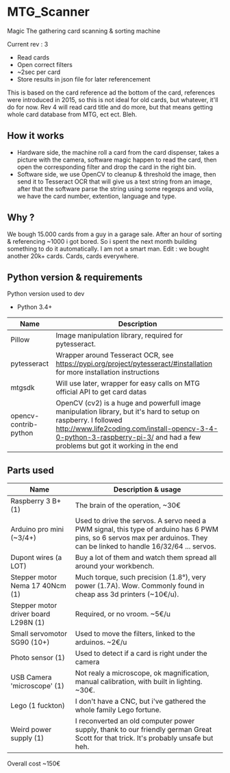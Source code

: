 # MTG_Scanner
Magic The gathering card scanning & sorting machine

Current rev : 3
 - Read cards
 - Open correct filters
 - ~2sec per card
 - Store results in json file for later referencement
 
This is based on the card reference ad the bottom of the card, references were introduced in 2015, so this is not ideal for old cards, but whatever, it'll do for now.
Rev 4 will read card title and do more, but that means getting whole card database from MTG, ect ect. Bleh.

## How it works
  - Hardware side, the machine roll a card from the card dispenser, takes a picture with the camera, software magic happen to read the card, then open the corresponding filter and drop the card in the right bin.
  - Software side, we use OpenCV to cleanup & threshold the image, then send it to Tesseract OCR that will give us a text string from an image, after that the software parse the string using some regexps and voila, we have the card number, extention, language and type.
  
## Why ?
  We bough 15.000 cards from a guy in a garage sale. After an hour of sorting & referencing ~1000 i got bored. So i spent the next month building something to do it automatically. I am not a smart man.
  Edit : we bought another 20k+ cards. Cards, cards everywhere.
  
## Python version & requirements
  Python version used to dev
  - Python 3.4+
  
| Name  | Description |
| ------------- | ------------- |
| Pillow  | Image manipulation library, required for pytesseract.   |
| pytesseract  | Wrapper around Tesseract OCR, see https://pypi.org/project/pytesseract/#installation for more installation instructions |
| mtgsdk  | Will use later, wrapper for easy calls on MTG official API to get card datas  |
| opencv-contrib-python | OpenCV (cv2) is a huge and powerfull image manipulation library, but it's hard to setup on raspberry. I followed http://www.life2coding.com/install-opencv-3-4-0-python-3-raspberry-pi-3/ and had a few problems but got it working in the end  |

## Parts used

| Name | Description & usage |
| ------------- | ------------- |
| Raspberry 3 B+ (1) | The brain of the operation, ~30€ |
| Arduino pro mini (~3/4+) | Used to drive the servos. A servo need a PWM signal, this type of arduino has 6 PWM pins, so 6 servos max per arduinos. They can be linked to handle 16/32/64 ... servos. |
| Dupont wires (a LOT) | Buy a lot of them and watch them spread all around your workbench. |
| Stepper motor Nema 17 40Ncm (1) | Much torque, such precision (1.8°), very power (1.7A). Wow. Commonly found in cheap ass 3d printers (~10€/u). |
| Stepper motor driver board L298N (1) | Required, or no vroom. ~5€/u |
| Small servomotor SG90 (10+) | Used to move the filters, linked to the arduinos. ~2€/u |
| Photo sensor (1) | Used to detect if a card is right under the camera |
| USB Camera 'microscope' (1) | Not realy a microscope, ok magnification, manual calibration, with built in lighting. ~30€. |
| Lego (1 fuckton) | I don't have a CNC, but i've gathered the whole family Lego fortune. |
| Weird power supply (1) | I reconverted an old computer power supply, thank to our friendly german Great Scott for that trick. It's probably unsafe but heh. |

Overall cost ~150€
